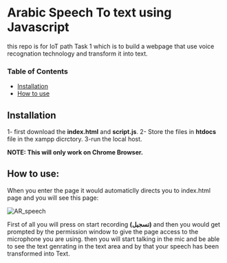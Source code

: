 # Arabic Speech To text using Javascript
 this repo is for IoT path Task 1 which is to build a webpage that use voice recognation technology and transform it into text.


### Table of Contents

* [Installation](#installation)
* [How to use](#how-to-use)
 
	

## Installation

1- first download the **index.html** and **script.js**.
2- Store the files in **htdocs** file in the xampp dicrctory.
3-run the local host.

**NOTE: This will only work on Chrome Browser.**
## How to use:

When you enter the page it would automaticlly directs you to index.html page and you will see this page:

![AR_speech](https://user-images.githubusercontent.com/93100711/176106771-0eb6e4a0-e9d0-4276-b944-b9b616aab2f0.PNG)

First of all you will press on start recording **(تسجيل)** and then you would get prompted by the permission window to give the page access to the microphone you are using. 
then you will start talking in the mic and be able to see the text genrating in the text area and by that your speech has been transformed into Text.

